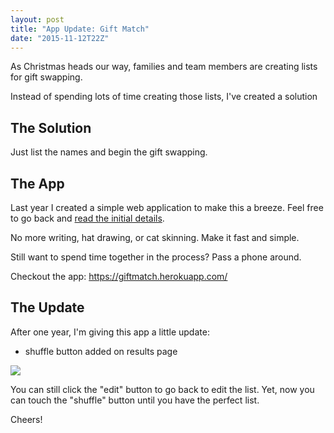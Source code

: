```yaml
---
layout: post
title: "App Update: Gift Match"
date: "2015-11-12T22Z"
---
```


As Christmas heads our way, families and team members are creating lists for gift swapping.

Instead of spending lots of time creating those lists, I've created a solution

## The Solution

Just list the names and begin the gift swapping.

## The App

Last year I created a simple web application to make this a breeze. Feel free to go back and [read the initial details](https://blog.chancesmith.org/gift-match-app/).

No more writing, hat drawing, or cat skinning. Make it fast and simple.

Still want to spend time together in the process? Pass a phone around.

Checkout the app: https://giftmatch.herokuapp.com/

## The Update

After one year, I'm giving this app a little update:

- shuffle button added on results page

![](/content/images/2015/11/Screen-Shot-2015-11-10-at-1-54-11-AM.png)

You can still click the "edit" button to go back to edit the list. Yet, now you can touch the "shuffle" button until you have the perfect list.

Cheers!
